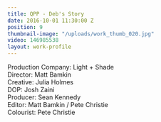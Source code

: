 ```yaml
---
title: QPP - Deb's Story
date: 2016-10-01 11:30:00 Z
position: 9
thumbnail-image: "/uploads/work_thumb_020.jpg"
video: 146985538
layout: work-profile
---
```


Production Company: Light + Shade<br>
Director: Matt Bamkin<br>
Creative: Julia Holmes<br>
DOP: Josh Zaini<br>
Producer: Sean Kennedy<br>
Editor: Matt Bamkin / Pete Christie<br>
Colourist: Pete Christie<br>
